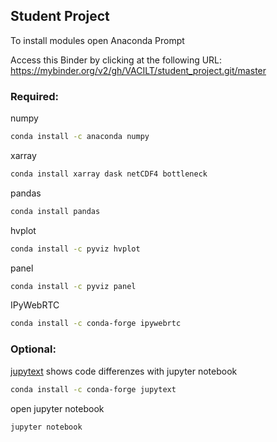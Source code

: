 ## Student Project
To install modules open Anaconda Prompt

Access this Binder by clicking at the following URL:
https://mybinder.org/v2/gh/VACILT/student_project.git/master
### Required:
numpy  
```sh
conda install -c anaconda numpy
```
xarray  
```sh
conda install xarray dask netCDF4 bottleneck
```
pandas
```sh
conda install pandas
```
hvplot
```sh
conda install -c pyviz hvplot
```
panel
```sh
conda install -c pyviz panel
```
IPyWebRTC
```sh
conda install -c conda-forge ipywebrtc
```
### Optional:
[jupytext](https://github.com/mwouts/jupytext/blob/master/README.md) shows code differenzes with jupyter notebook
```sh
conda install -c conda-forge jupytext
```
open jupyter notebook 
```sh
jupyter notebook
```
